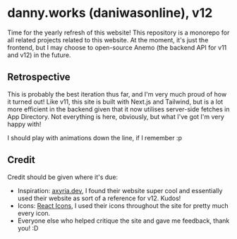 # danny.works (daniwasonline), v12
Time for the yearly refresh of this website! This repository is a monorepo for all related projects related to this website. At the moment, it's just the frontend, but I may choose to open-source Anemo (the backend API for v11 and v12) in the future.

## Retrospective
This is probably the best iteration thus far, and I'm very much proud of how it turned out! Like v11, this site is built with Next.js and Tailwind, but is a lot more efficient in the backend given that it now utilises server-side fetches in App Directory. Not everything is here, obviously, but what I've got I'm very happy with!

I should play with animations down the line, if I remember :p


## Credit
Credit should be given where it's due:

- Inspiration: [axyria.dev](https://axyria.dev/), I found their website super cool and essentially used their website as sort of a reference for v12. Kudos!
- Icons: [React Icons](https://react-icons.github.io/react-icons/), I used their icons throughout the site for pretty much every icon.
- Everyone else who helped critique the site and gave me feedback, thank you! :D
